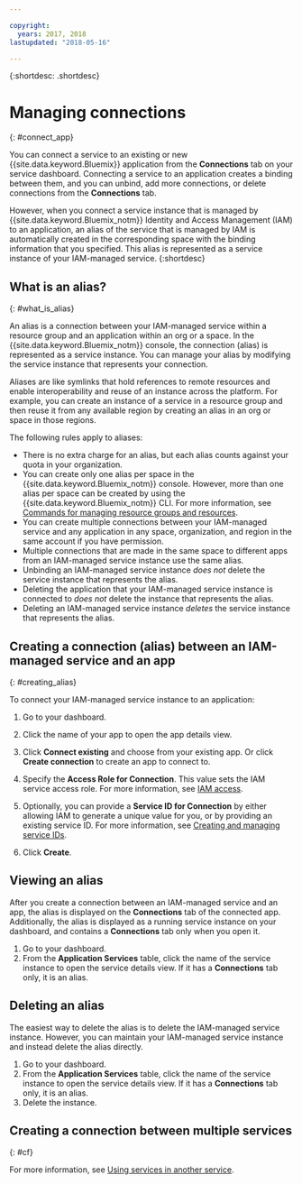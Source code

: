 ```yaml
---

copyright:
  years: 2017, 2018
lastupdated: "2018-05-16"

---
```


{:shortdesc: .shortdesc}

# Managing connections
{: #connect_app}

You can connect a service to an existing or new {{site.data.keyword.Bluemix}} application from the **Connections** tab on your service dashboard. Connecting a service to an application creates a binding between them, and you can unbind, add more connections, or delete connections from the **Connections** tab.

However, when you connect a service instance that is managed by {{site.data.keyword.Bluemix_notm}} Identity and Access Management (IAM) to an application, an alias of the service that is managed by IAM is automatically created in the corresponding space with the binding information that you specified. This alias is represented as a service instance of your IAM-managed service.
{:shortdesc}

## What is an alias?
{: #what_is_alias}

An alias is a connection between your IAM-managed service within a resource group and an application within an org or a space. In the {{site.data.keyword.Bluemix_notm}} console, the connection (alias) is represented as a service instance. You can manage your alias by modifying the service instance that represents your connection.

Aliases are like symlinks that hold references to remote resources and enable interoperability and reuse of an instance across the platform. For example, you can create an instance of a service in a resource group and then reuse it from any available region by creating an alias in an org or space in those regions.

The following rules apply to aliases:

* There is no extra charge for an alias, but each alias counts against your quota in your organization.
* You can create only one alias per space in the {{site.data.keyword.Bluemix_notm}} console. However, more than one alias per space can be created by using the {{site.data.keyword.Bluemix_notm}} CLI. For more information, see [Commands for managing resource groups and resources](/docs/cli/reference/bluemix_cli/bx_cli.html#commands-for-managing-resource-groups-and-resources).
* You can create multiple connections between your IAM-managed service and any application in any space, organization, and region in the same account if you have permission.
* Multiple connections that are made in the same space to different apps from an IAM-managed service instance use the same alias.
* Unbinding an IAM-managed service instance *does not* delete the service instance that represents the alias.
* Deleting the application that your IAM-managed service instance is connected to *does not* delete the instance that represents the alias.
* Deleting an IAM-managed service instance *deletes* the service instance that represents the alias.

## Creating a connection (alias) between an IAM-managed service and an app
{: #creating_alias}

To connect your IAM-managed service instance to an application:

1. Go to your dashboard.

2. Click the name of your app to open the app details view.

3. Click **Connect existing** and choose from your existing app. Or click **Create connection** to create an app to connect to.

4. Specify the **Access Role for Connection**. This value sets the IAM service access role. For more information, see [IAM access](/docs/iam/users_roles.html#userroles).

5. Optionally, you can provide a **Service ID for Connection** by either allowing IAM to generate a unique value for you, or by providing an existing service ID. For more information, see [Creating and managing service IDs](/docs/iam/serviceid.html#serviceids).

6. Click **Create**.

## Viewing an alias

After you create a connection between an IAM-managed service and an app, the alias is displayed on the **Connections** tab of the connected app. Additionally, the alias is displayed as a running service instance on your dashboard, and contains a **Connections** tab only when you open it.

1. Go to your dashboard.
2. From the **Application Services** table, click the name of the service instance to open the service details view. If it has a **Connections** tab only, it is an alias.

## Deleting an alias

The easiest way to delete the alias is to delete the IAM-managed service instance. However, you can maintain your IAM-managed service instance and instead delete the alias directly.

1. Go to your dashboard.
2. From the **Application Services** table, click the name of the service instance to open the service details view. If it has a **Connections** tab only, it is an alias.
3. Delete the instance.

## Creating a connection between multiple services
{: #cf}

For more information, see [Using services in another service](/docs/apps/reqnsi.html#add_service).
